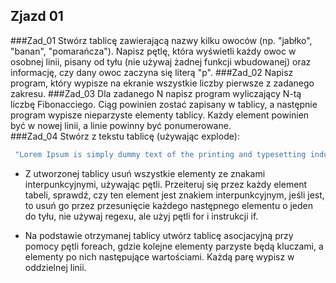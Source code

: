 ## Zjazd 01 

###Zad_01 
Stwórz tablicę zawierającą nazwy kilku owoców (np. "jabłko", "banan", "pomarańcza"). Napisz pętlę, która wyświetli każdy owoc w osobnej linii, pisany od tyłu (nie używaj żadnej funkcji wbudowanej) oraz informację, czy dany owoc zaczyna się literą "p". 
###Zad_02 
Napisz program, który wypisze na ekranie wszystkie liczby pierwsze z zadanego zakresu. 
###Zad_03 
Dla zadanego N napisz program wyliczający N-tą liczbę Fibonacciego. Ciąg powinien zostać zapisany w tablicy, a następnie program wypisze nieparzyste elementy tablicy. Każdy element powinien być w nowej linii, a linie powinny być ponumerowane.  
###Zad_04 
Stwórz z tekstu tablicę (używając explode): 

```php
 "Lorem Ipsum is simply dummy text of the printing and typesetting industry. Lorem Ipsum has been the industry's standard dummy text ever since the 1500s, when an unknown printer took a galley of type and scrambled it to make a type specimen book. It has survived not only five centuries, but also the leap into electronic typesetting, remaining essentially unchanged. It was popularised in the 1960s with the release of Letraset sheets containing Lorem Ipsum passages, and more recently with desktop publishing software like Aldus PageMaker including versions of Lorem Ipsum." 
```

- Z utworzonej tablicy usuń wszystkie elementy ze znakami interpunkcyjnymi, używając pętli. Przeiteruj się przez każdy element tabeli, sprawdź, czy ten element jest znakiem interpunkcyjnym,  jeśli jest, to usuń go przez przesunięcie każdego następnego elementu o jeden do tyłu, nie używaj regexu, ale użyj pętli for i instrukcji if. 

- Na podstawie otrzymanej tablicy utwórz tablicę asocjacyjną przy pomocy pętli foreach, gdzie kolejne elementy parzyste będą kluczami, a elementy po nich następujące wartościami. Każdą parę wypisz w oddzielnej linii. 
